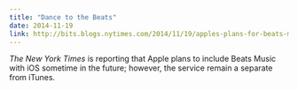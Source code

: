 ```yaml
---
title: "Dance to the Beats"
date: 2014-11-19
link: http://bits.blogs.nytimes.com/2014/11/19/apples-plans-for-beats-music-start-to-take-shape/
---
```

 _The New York Times_ is reporting that Apple plans to include Beats Music with iOS sometime in the future; however, the service remain a separate from iTunes.
